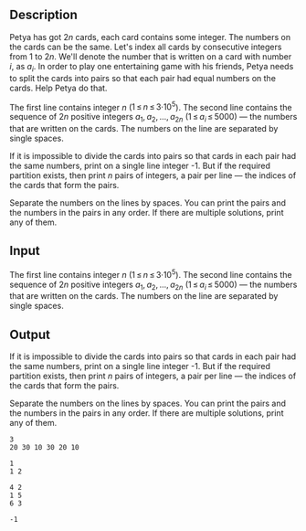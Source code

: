 ## Description

<div><p>Petya has got <span class="tex-span">2<i>n</i></span> cards, each card contains some integer. The numbers on the cards can be the same. Let's index all cards by consecutive integers from <span class="tex-span">1</span> to <span class="tex-span">2<i>n</i></span>. We'll denote the number that is written on a card with number <span class="tex-span"><i>i</i></span>, as <span class="tex-span"><i>a</i><sub class="lower-index"><i>i</i></sub></span>. In order to play one entertaining game with his friends, Petya needs to split the cards into pairs so that each pair had equal numbers on the cards. Help Petya do that.</p></div><div class="input-specification"><p>The first line contains integer <span class="tex-span"><i>n</i></span> (<span class="tex-span">1 ≤ <i>n</i> ≤ 3·10<sup class="upper-index">5</sup></span>). The second line contains the sequence of <span class="tex-span">2<i>n</i></span> positive integers <span class="tex-span"><i>a</i><sub class="lower-index">1</sub>, <i>a</i><sub class="lower-index">2</sub>, ..., <i>a</i><sub class="lower-index">2<i>n</i></sub></span> (<span class="tex-span">1 ≤ <i>a</i><sub class="lower-index"><i>i</i></sub> ≤ 5000</span>) — the numbers that are written on the cards. The numbers on the line are separated by single spaces.</p></div><div class="output-specification"><p>If it is impossible to divide the cards into pairs so that cards in each pair had the same numbers, print on a single line integer <span class="tex-font-style-tt">-1</span>. But if the required partition exists, then print <span class="tex-span"><i>n</i></span> pairs of integers, a pair per line — the indices of the cards that form the pairs.</p><p>Separate the numbers on the lines by spaces. You can print the pairs and the numbers in the pairs in any order. If there are multiple solutions, print any of them.</p></div>

## Input

<p>The first line contains integer <span class="tex-span"><i>n</i></span> (<span class="tex-span">1 ≤ <i>n</i> ≤ 3·10<sup class="upper-index">5</sup></span>). The second line contains the sequence of <span class="tex-span">2<i>n</i></span> positive integers <span class="tex-span"><i>a</i><sub class="lower-index">1</sub>, <i>a</i><sub class="lower-index">2</sub>, ..., <i>a</i><sub class="lower-index">2<i>n</i></sub></span> (<span class="tex-span">1 ≤ <i>a</i><sub class="lower-index"><i>i</i></sub> ≤ 5000</span>) — the numbers that are written on the cards. The numbers on the line are separated by single spaces.</p>

## Output

<p>If it is impossible to divide the cards into pairs so that cards in each pair had the same numbers, print on a single line integer <span class="tex-font-style-tt">-1</span>. But if the required partition exists, then print <span class="tex-span"><i>n</i></span> pairs of integers, a pair per line — the indices of the cards that form the pairs.</p><p>Separate the numbers on the lines by spaces. You can print the pairs and the numbers in the pairs in any order. If there are multiple solutions, print any of them.</p>





```input1
3
20 30 10 30 20 10

```




```input2
1
1 2

```




```output1
4 2
1 5
6 3

```




```output2
-1
```


